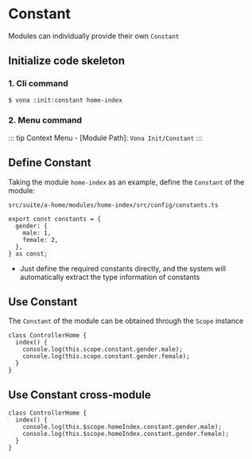 # Constant

Modules can individually provide their own `Constant`

## Initialize code skeleton

### 1. Cli command

``` bash
$ vona :init:constant home-index
```

### 2. Menu command

::: tip
Context Menu - [Module Path]: `Vona Init/Constant`
:::

## Define Constant

Taking the module `home-index` as an example, define the `Constant` of the module:

`src/suite/a-home/modules/home-index/src/config/constants.ts`

```typescript{2-5}
export const constants = {
  gender: {
    male: 1,
    female: 2,
  },
} as const;
```

- Just define the required constants directly, and the system will automatically extract the type information of constants

## Use Constant

The `Constant` of the module can be obtained through the `Scope` instance

```typescript{3-4}
class ControllerHome {
  index() {
    console.log(this.scope.constant.gender.male);
    console.log(this.scope.constant.gender.female);
  }
}
```

## Use Constant cross-module

```typescript{3-4}
class ControllerHome {
  index() {
    console.log(this.$scope.homeIndex.constant.gender.male);
    console.log(this.$scope.homeIndex.constant.gender.female);
  }
}
```
